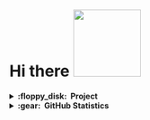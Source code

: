 # Hi there <img src='https://media.giphy.com/media/bcKmIWkUMCjVm/giphy.gif' width='120"'>

<!--
**JunruL/JunruL** is a ✨ _special_ ✨ repository because its `README.md` (this file) appears on your GitHub profile.

Here are some ideas to get you started:

- 🔭 I’m currently working on ...
- 🌱 I’m currently learning ...
- 👯 I’m looking to collaborate on ...
- 🤔 I’m looking for help with ...
- 💬 Ask me about ...
- 📫 How to reach me: ...
- 😄 Pronouns: ...
- ⚡ Fun fact: ...
-->


<!-- start project section -->
<details>
<summary><b>:floppy_disk: &nbsp;Project </b></summary>
  <br />
<table>
  <thead>
    <tr>
      <th>Project</th>
      <th>Skills used</th>
      <th>Description</th>
    </tr>
  </thead>
  <tbody>
    <tr>
      <td><a href='https://github.com/MarkUsProject'>MarkUs</a></td>
      <td>Ruby on rails, React</td>
      <td>A web application for the submission and grading of assignments</td>
    </tr>
    <tr>
      <td><a href='https://github.com/JunruL/CSC207-Time'>Time</a></td>
      <td>Java</td>
      <td>A desktop app for time management</td>
    </tr>
    <tr>
      <td><a href="https://github.com/JunruL/CSC111-Chinese-Chese-AI">Chess Game</a></td>
      <td>Python</td>
      <td>Chinese Chess Game with an AI player</td>
    </tr>
    <tr>
      <td><a href='https://github.com/JunruL/CSC110-Impact-of-climate-change-on-wildefire'>Climate Change</a></td>
      <td>Python</td>
      <td>Analysis of climate change and wildefire</td>
    </tr>
  </tbody>
</table>
</details>
<!-- end project section -->



<!-- start GitHub Statistic ssection -->
<details>
  <summary><b>:gear: &nbsp;GitHub Statistics</b></summary>
  <br/>
    <p align="center">
        <img height="137px" src="https://github-readme-stats.vercel.app/api?username=JunruL&hide_title=true&hide_border=true&show_icons=true&include_all_commits=true&count_private=true&line_height=21&theme=nightowl" />
    </p>
    <p align="center">
        <img height="137px" src="https://github-readme-streak-stats.herokuapp.com/?user=JunruL&hide_border=true&theme=nightowl" />
         <img height="137px" src="https://github-readme-stats.vercel.app/api/top-langs/?username=JunruL&hide=html&hide_title=true&hide_border=true&layout=compact&langs_count=8&theme=nightowl" />
    </p>
</details>
<!-- end GitHub Statistic ssection -->
